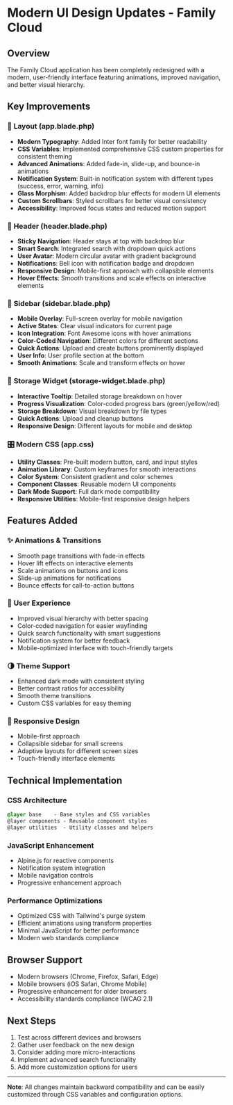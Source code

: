 # Modern UI Design Updates - Family Cloud

## Overview
The Family Cloud application has been completely redesigned with a modern, user-friendly interface featuring animations, improved navigation, and better visual hierarchy.

## Key Improvements

### 🎨 **Layout (app.blade.php)**
- **Modern Typography**: Added Inter font family for better readability
- **CSS Variables**: Implemented comprehensive CSS custom properties for consistent theming
- **Advanced Animations**: Added fade-in, slide-up, and bounce-in animations
- **Notification System**: Built-in notification system with different types (success, error, warning, info)
- **Glass Morphism**: Added backdrop blur effects for modern UI elements
- **Custom Scrollbars**: Styled scrollbars for better visual consistency
- **Accessibility**: Improved focus states and reduced motion support

### 🧭 **Header (header.blade.php)**
- **Sticky Navigation**: Header stays at top with backdrop blur
- **Smart Search**: Integrated search with dropdown quick actions
- **User Avatar**: Modern circular avatar with gradient background
- **Notifications**: Bell icon with notification badge and dropdown
- **Responsive Design**: Mobile-first approach with collapsible elements
- **Hover Effects**: Smooth transitions and scale effects on interactive elements

### 📱 **Sidebar (sidebar.blade.php)**
- **Mobile Overlay**: Full-screen overlay for mobile navigation
- **Active States**: Clear visual indicators for current page
- **Icon Integration**: Font Awesome icons with hover animations
- **Color-Coded Navigation**: Different colors for different sections
- **Quick Actions**: Upload and create buttons prominently displayed
- **User Info**: User profile section at the bottom
- **Smooth Animations**: Scale and transform effects on hover

### 💾 **Storage Widget (storage-widget.blade.php)**
- **Interactive Tooltip**: Detailed storage breakdown on hover
- **Progress Visualization**: Color-coded progress bars (green/yellow/red)
- **Storage Breakdown**: Visual breakdown by file types
- **Quick Actions**: Upload and cleanup buttons
- **Responsive Design**: Different layouts for mobile and desktop

### 🎛️ **Modern CSS (app.css)**
- **Utility Classes**: Pre-built modern button, card, and input styles
- **Animation Library**: Custom keyframes for smooth interactions
- **Color System**: Consistent gradient and color schemes
- **Component Classes**: Reusable modern UI components
- **Dark Mode Support**: Full dark mode compatibility
- **Responsive Utilities**: Mobile-first responsive design helpers

## Features Added

### ✨ **Animations & Transitions**
- Smooth page transitions with fade-in effects
- Hover lift effects on interactive elements
- Scale animations on buttons and icons
- Slide-up animations for notifications
- Bounce effects for call-to-action buttons

### 🎯 **User Experience**
- Improved visual hierarchy with better spacing
- Color-coded navigation for easier wayfinding
- Quick search functionality with smart suggestions
- Notification system for better feedback
- Mobile-optimized interface with touch-friendly targets

### 🌗 **Theme Support**
- Enhanced dark mode with consistent styling
- Better contrast ratios for accessibility
- Smooth theme transitions
- Custom CSS variables for easy theming

### 📱 **Responsive Design**
- Mobile-first approach
- Collapsible sidebar for small screens
- Adaptive layouts for different screen sizes
- Touch-friendly interface elements

## Technical Implementation

### **CSS Architecture**
```css
@layer base    - Base styles and CSS variables
@layer components - Reusable component styles
@layer utilities  - Utility classes and helpers
```

### **JavaScript Enhancement**
- Alpine.js for reactive components
- Notification system integration
- Mobile navigation controls
- Progressive enhancement approach

### **Performance Optimizations**
- Optimized CSS with Tailwind's purge system
- Efficient animations using transform properties
- Minimal JavaScript for better performance
- Modern web standards compliance

## Browser Support
- Modern browsers (Chrome, Firefox, Safari, Edge)
- Mobile browsers (iOS Safari, Chrome Mobile)
- Progressive enhancement for older browsers
- Accessibility standards compliance (WCAG 2.1)

## Next Steps
1. Test across different devices and browsers
2. Gather user feedback on the new design
3. Consider adding more micro-interactions
4. Implement advanced search functionality
5. Add more customization options for users

---

**Note**: All changes maintain backward compatibility and can be easily customized through CSS variables and configuration options.
